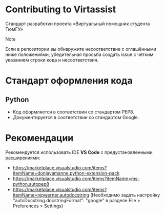# Contributing to Virtassist

Стандарт разработки проекта «Виртуальный помощник студента ТюмГУ»

> [!NOTE]
> Если в репозитории вы обнаружите несоответствие с оглашёнными ниже положениями, убедительная просьба создать issue с чётким указанием строки кода и несоответствия.

# Стандарт оформления кода

## Python

 * Код оформляется в соответствии со стандартом PEP8.
 * Документируется в соответствии со стандартом Google.

# Рекомендации

Рекомендуется использовать IDE **VS Code** с предустановленными расширениями:
 * https://marketplace.visualstudio.com/items?itemName=donjayamanne.python-extension-pack
 * https://marketplace.visualstudio.com/items?itemName=ms-python.autopep8
 * https://marketplace.visualstudio.com/items?itemName=njpwerner.autodocstring (Необходимо задать настройку "autoDocstring.docstringFormat": "google" в разделе File > Preferences > Settings)
